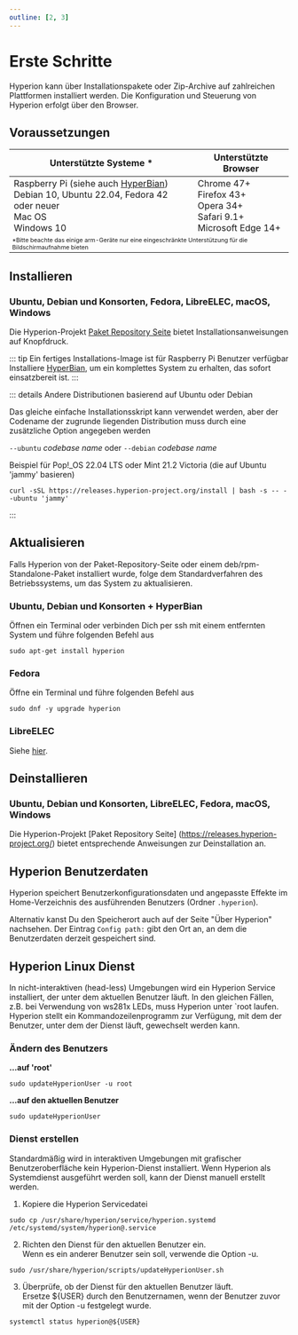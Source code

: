```yaml
---
outline: [2, 3]
---
```


# Erste Schritte
Hyperion kann über Installationspakete oder Zip-Archive auf zahlreichen Plattformen installiert werden.
Die Konfiguration und Steuerung von Hyperion erfolgt über den Browser.

## Voraussetzungen

<table>
    <thead>
        <tr>
            <th>Unterstützte Systeme <span style="color: var(--vp-custom-block-warning-text);">&ast;</span></th>
            <th>Unterstützte Browser</th>
        </tr>
    </thead>
    <tbody>
        <tr>
            <td>Raspberry Pi (siehe auch <a href="/de/user/HyperBian.html">HyperBian</a>)<br>Debian 10, Ubuntu 22.04, Fedora 42 oder neuer<br>Mac OS<br>Windows 10</td>
            <td>Chrome 47+<br>Firefox 43+<br>Opera 34+<br>Safari 9.1+<br>Microsoft Edge 14+</td>
        </tr>
        <tr>
            <td colspan="2" style="background-color:var(--vp-c-bg); font-size: 8pt; color: var(--vp-custom-block-warning-text);">&ast;Bitte beachte das einige arm-Geräte nur eine eingeschränkte Unterstützung für die Bildschirmaufnahme bieten</td>
        </tr>
    </tbody>
</table>

## Installieren

### Ubuntu, Debian und Konsorten, Fedora, LibreELEC, macOS, Windows
Die Hyperion-Projekt [Paket Repository Seite](https://releases.hyperion-project.org/) bietet Installationsanweisungen auf Knopfdruck.

::: tip Ein fertiges Installations-Image ist für Raspberry Pi Benutzer verfügbar
Installiere [HyperBian](/de/user/HyperBian.md), um ein komplettes System zu erhalten, das sofort einsatzbereit ist.
:::

::: details Andere Distributionen basierend auf Ubuntu oder Debian

Das gleiche einfache Installationsskript kann verwendet werden, aber der Codename der zugrunde liegenden Distribution muss durch eine zusätzliche Option angegeben werden

  `--ubuntu` _codebase name_ oder `--debian` _codebase name_

Beispiel für Pop!_OS 22.04 LTS oder Mint 21.2 Victoria (die auf Ubuntu 'jammy' basieren)

```sh:no-line-numbers
curl -sSL https://releases.hyperion-project.org/install | bash -s -- --ubuntu 'jammy'
```
:::

## Aktualisieren

Falls Hyperion von der Paket-Repository-Seite oder einem deb/rpm-Standalone-Paket installiert wurde,
folge dem Standardverfahren des Betriebssystems, um das System zu aktualisieren.


### Ubuntu, Debian und Konsorten + HyperBian

Öffnen ein Terminal oder verbinden Dich per ssh mit einem entfernten System und führe folgenden Befehl aus

```sh:no-line-numbers
sudo apt-get install hyperion
```

### Fedora

Öffne ein Terminal und führe folgenden Befehl aus

```sh:no-line-numbers
sudo dnf -y upgrade hyperion
```

### LibreELEC
Siehe [hier](https://releases.hyperion-project.org/#easy).

## Deinstallieren

### Ubuntu, Debian und Konsorten, LibreELEC, Fedora, macOS, Windows
Die Hyperion-Projekt [Paket Repository Seite] (https://releases.hyperion-project.org/) bietet entsprechende Anweisungen zur Deinstallation an.

## Hyperion Benutzerdaten
Hyperion speichert Benutzerkonfigurationsdaten und angepasste Effekte im Home-Verzeichnis des ausführenden Benutzers (Ordner `.hyperion`).

Alternativ kanst Du den Speicherort auch auf der Seite "Über Hyperion" nachsehen.
Der Eintrag `Config path:` gibt den Ort an, an dem die Benutzerdaten derzeit gespeichert sind.

## Hyperion Linux Dienst

In nicht-interaktiven (head-less) Umgebungen wird ein Hyperion Service installiert, der unter dem aktuellen Benutzer läuft.
In den gleichen Fällen, z.B. bei Verwendung von ws281x LEDs, muss Hyperion unter `root laufen.
Hyperion stellt ein Kommandozeilenprogramm zur Verfügung, mit dem der Benutzer, unter dem der Dienst läuft, gewechselt werden kann.

### Ändern des Benutzers

**...auf 'root'**

```sh:no-line-numbers
sudo updateHyperionUser -u root
```

**...auf den aktuellen Benutzer**

```sh:no-line-numbers
sudo updateHyperionUser
```

### Dienst erstellen

Standardmäßig wird in interaktiven Umgebungen mit grafischer Benutzeroberfläche kein Hyperion-Dienst installiert.
Wenn Hyperion als Systemdienst ausgeführt werden soll, kann der Dienst manuell erstellt werden.

1. Kopiere die Hyperion Servicedatei

``` sh:no-line-numbers
sudo cp /usr/share/hyperion/service/hyperion.systemd /etc/systemd/system/hyperion@.service
```

2. Richten den Dienst für den aktuellen Benutzer ein.\
Wenn es ein anderer Benutzer sein soll, verwende die Option -u.

``` sh:no-line-numbers
sudo /usr/share/hyperion/scripts/updateHyperionUser.sh
```

3. Überprüfe, ob der Dienst für den aktuellen Benutzer läuft.\
Ersetze ${USER} durch den Benutzernamen, wenn der Benutzer zuvor mit der Option -u festgelegt wurde.

``` sh:no-line-numbers
systemctl status hyperion@${USER}
```




<style>
    .vp-doc table {
        display: table;
        width: 100%;
    }
</style>
